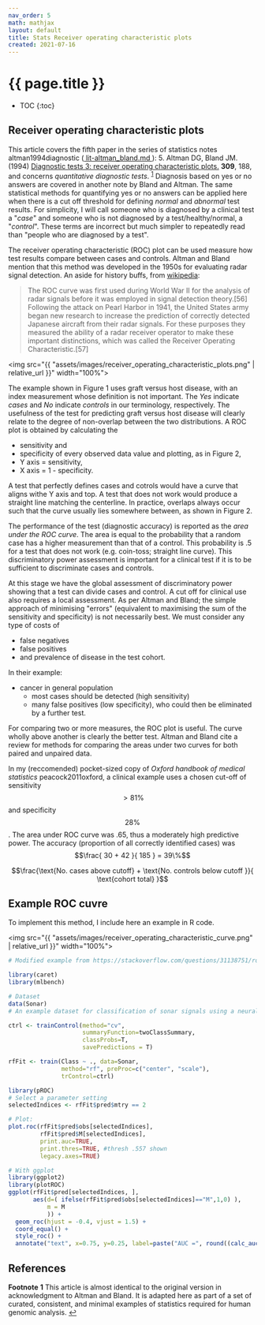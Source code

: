 ```yaml
---
nav_order: 5
math: mathjax
layout: default
title: Stats Receiver operating characteristic plots
created: 2021-07-16
---
```

{{ page.title }}
================

* TOC
{:toc}

## Receiver operating characteristic plots
This article covers the fifth paper in the series of statistics notes altman1994diagnostic
([ lit-altman_bland.md ]( https://github.com/DylanLawless/notes/blob/main/202106291417-lit-altman_bland.md )): 5. Altman DG, Bland JM. (1994) <a href="http://www.bmj.com/cgi/content/full/309/6948/188"> Diagnostic tests 3: receiver operating characteristic plots.</a> <b>309</b>, 188,
and concerns _quantitative diagnostic tests_.
<sup id="a1">[1](#f1)</sup>
Diagnosis based on yes or no answers are covered in another note by Bland and Altman.
The same statistical methods for quantifying yes or no answers can be applied here when there is a cut off threshold for defining _normal_ and _abnormal_ test results.
For simplicity, I will call someone who is diagnosed by a clinical test a "_case_" and someone who is not diagnosed by a test/healthy/normal, a "_control_".
These terms are incorrect but much simpler to repeatedly read than "people who are diagnosed by a test".

The receiver operating characteristic (ROC) plot can be used measure how test results compare between cases and controls.
Altman and Bland mention that this method was developed in the 1950s for evaluating radar signal detection.
An aside for history buffs, from [wikipedia](https://en.wikipedia.org/wiki/Receiver_operating_characteristic):
> The ROC curve was first used during World War II for the analysis of radar signals before it was employed in signal detection theory.[56] Following the attack on Pearl Harbor in 1941, the United States army began new research to increase the prediction of correctly detected Japanese aircraft from their radar signals. For these purposes they measured the ability of a radar receiver operator to make these important distinctions, which was called the Receiver Operating Characteristic.[57]

<img src="{{ "assets/images/receiver_operating_characteristic_plots.png" | relative_url }}" width="100%">

The example shown in Figure 1 uses graft versus host disease, with an index measurement whose definition is not important.
The _Yes_ indicate _cases_ and _No_ indicate _controls_ in our terminology, respectively. 
The usefulness of the test for predicting graft versus host disease will clearly relate to the degree of non-overlap between the two distributions.
A ROC plot is obtained by calculating the
* sensitivity and 
* specificity 
of every observed data value and plotting, as in Figure 2,
* Y axis = sensitivity,
* X axis = 1 - specificity.

A test that perfectly defines cases and cotrols would have a curve that aligns withe Y axis and top.
A test that does not work would produce a straight line matching the centerline.
In practice, overlaps always occur such that the curve usually lies somewhere between, as shown in Figure 2.

The performance of the test (diagnostic accuracy) is reported as the _area under the ROC curve_.
The area is equal to the probability that a random case has a higher measurement than that of a control.
This probability is .5 for a test that does not work (e.g. coin-toss; straight line curve).
This discriminatory power assessment is important for a clinical test if it is to be sufficient to discriminate cases and controls. 

At this stage we have the global assessment of discriminatory power showing that a test can divide cases and control.
A cut off for clinical use also requires a local assessment. 
As per Altman and Bland; the simple approach of minimising "errors" (equivalent to maximising the sum of the sensitivity and specificity) is not necessarily best. 
We must consider any type of costs of 
* false negatives
* false positives
* and prevalence of disease in the test cohort. 

In their example:
* cancer in general population
	- most cases should be detected (high sensitivity) 
	- many false positives (low specificity), who could then be eliminated by a further test.

For comparing two or more measures, the ROC plot is useful. 
The curve wholly above another is clearly the better test. 
Altman and Bland cite a review for methods for comparing the areas under two curves for both paired and unpaired data. 

In my (reccomended) pocket-sized copy of 
_Oxford handbook of medical statistics_
peacock2011oxford,
a clinical example uses a chosen cut-off of sensitivity $$>81\%$$ and specificity $$28\%$$. 
The area under ROC curve was .65, thus a moderately high predictive power. 
The accuracy (proportion of all correctly identified cases) was 
$$\frac{ 30 + 42 }{ 185 } = 39\%$$

<div class="table-wrapper" markdown="block">

$$\frac{\text{No. cases above cutoff} + \text{No. controls below cutoff }}{ \text{cohort total} }$$

</div>

## Example ROC cuvre
To implement this method, I include here an example in R code.

<img src="{{ "assets/images/receiver_operating_characteristic_curve.png" | relative_url }}" width="100%">

``` R
# Modified example from https://stackoverflow.com/questions/31138751/roc-curve-from-training-data-in-caret

library(caret)
library(mlbench)

# Dataset
data(Sonar)
# An example dataset for classification of sonar signals using a neural network. The task is to train a network to discriminate between sonar signals bounced off a metal cylinder and those bounced off a roughly cylindrical rock. Each pattern is a set of 60 numbers in the range 0.0 to 1.0. Each number represents the energy within a particular frequency band, integrated over a certain period of time. Labels: "R" if the object is a rock and "M" if it is a mine (metal cylinder). 

ctrl <- trainControl(method="cv", 
                     summaryFunction=twoClassSummary, 
                     classProbs=T,
                     savePredictions = T)

rfFit <- train(Class ~ ., data=Sonar, 
               method="rf", preProc=c("center", "scale"), 
               trControl=ctrl)

library(pROC)
# Select a parameter setting
selectedIndices <- rfFit$pred$mtry == 2

# Plot:
plot.roc(rfFit$pred$obs[selectedIndices],
         rfFit$pred$M[selectedIndices], 
         print.auc=TRUE,  
         print.thres=TRUE, #thresh .557 shown
         legacy.axes=TRUE)

# With ggplot
library(ggplot2)
library(plotROC)
ggplot(rfFit$pred[selectedIndices, ], 
       aes(d=( ifelse(rfFit$pred$obs[selectedIndices]=="M",1,0) ),
           m = M 
           )) + 
  geom_roc(hjust = -0.4, vjust = 1.5) + 
  coord_equal() +
  style_roc() + 
  annotate("text", x=0.75, y=0.25, label=paste("AUC =", round((calc_auc(g))$AUC, 4)))

```

## References 


**Footnote**
<b id="f1">1</b> This article is almost identical to the original version in acknowledgment to Altman and Bland. It is adapted here as part of a set of curated, consistent, and minimal examples of statistics required for human genomic analysis.
[↩](#a1)
